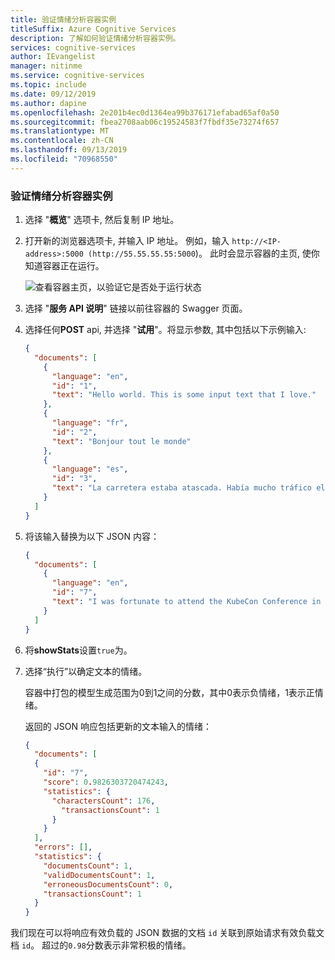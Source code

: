 ```yaml
---
title: 验证情绪分析容器实例
titleSuffix: Azure Cognitive Services
description: 了解如何验证情绪分析容器实例。
services: cognitive-services
author: IEvangelist
manager: nitinme
ms.service: cognitive-services
ms.topic: include
ms.date: 09/12/2019
ms.author: dapine
ms.openlocfilehash: 2e201b4ec0d1364ea99b376171efabad65af0a50
ms.sourcegitcommit: fbea2708aab06c19524583f7fbdf35e73274f657
ms.translationtype: MT
ms.contentlocale: zh-CN
ms.lasthandoff: 09/13/2019
ms.locfileid: "70968550"
---
```

### <a name="verify-the-sentiment-analysis-container-instance"></a>验证情绪分析容器实例

1. 选择 "**概览**" 选项卡, 然后复制 IP 地址。
1. 打开新的浏览器选项卡, 并输入 IP 地址。 例如，输入 `http://<IP-address>:5000 (http://55.55.55.55:5000`)。 此时会显示容器的主页, 使你知道容器正在运行。

    ![查看容器主页，以验证它是否处于运行状态](../media/how-tos/container-instance/swagger-docs-on-container.png)

1. 选择 "**服务 API 说明**" 链接以前往容器的 Swagger 页面。

1. 选择任何**POST** api, 并选择 "**试用**"。将显示参数, 其中包括以下示例输入:

    ```json
    {
      "documents": [
        {
          "language": "en",
          "id": "1",
          "text": "Hello world. This is some input text that I love."
        },
        {
          "language": "fr",
          "id": "2",
          "text": "Bonjour tout le monde"
        },
        {
          "language": "es",
          "id": "3",
          "text": "La carretera estaba atascada. Había mucho tráfico el día de ayer."
        }
      ]
    }
    ```

1. 将该输入替换为以下 JSON 内容：

    ```json
    {
      "documents": [
        {
          "language": "en",
          "id": "7",
          "text": "I was fortunate to attend the KubeCon Conference in Barcelona, it is one of the best conferences I have ever attended. Great people, great sessions and I thoroughly enjoyed it!"
        }
      ]
    }
    ```

1. 将**showStats**设置`true`为。

1. 选择“执行”以确定文本的情绪。

    容器中打包的模型生成范围为0到1之间的分数，其中0表示负情绪，1表示正情绪。

    返回的 JSON 响应包括更新的文本输入的情绪：

    ```json
    {
      "documents": [
      {
        "id": "7",
        "score": 0.9826303720474243,
        "statistics": {
          "charactersCount": 176,
            "transactionsCount": 1
          }
        }
      ],
      "errors": [],
      "statistics": {
        "documentsCount": 1,
        "validDocumentsCount": 1,
        "erroneousDocumentsCount": 0,
        "transactionsCount": 1
      }
    }
    ```

我们现在可以将响应有效负载的 JSON 数据的文档 `id` 关联到原始请求有效负载文档 `id`。 超过的`0.98`分数表示非常积极的情绪。